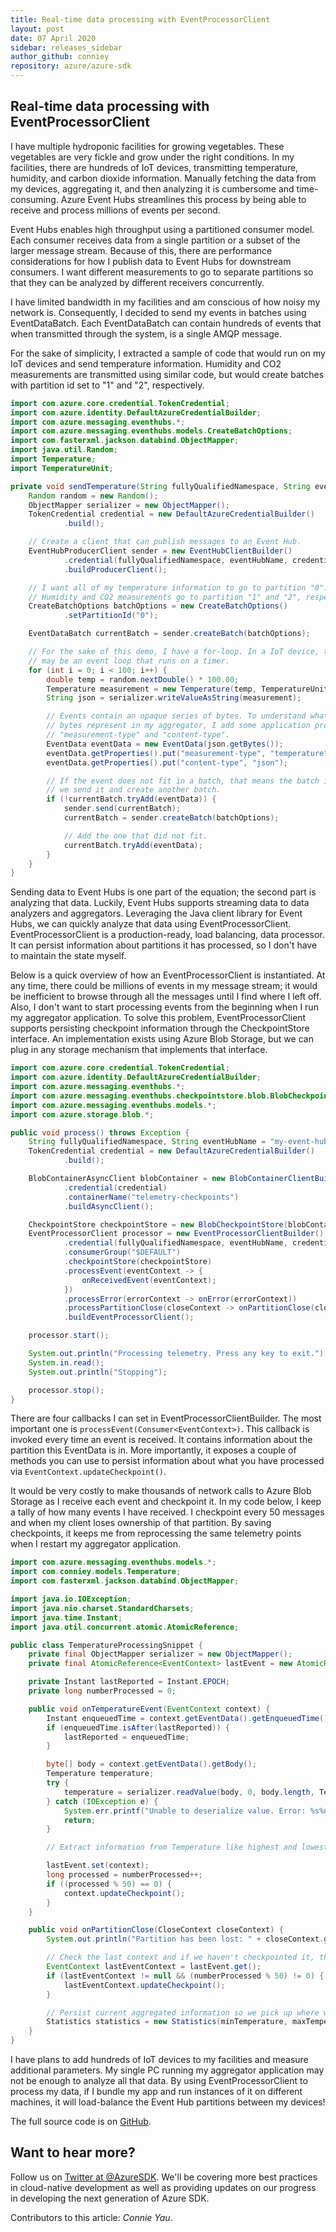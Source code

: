 ```yaml
---
title: Real-time data processing with EventProcessorClient
layout: post
date: 07 April 2020
sidebar: releases_sidebar
author_github: conniey
repository: azure/azure-sdk
---
```


## Real-time data processing with EventProcessorClient

I have multiple hydroponic facilities for growing vegetables. These vegetables are very fickle and
grow under the right conditions. In my facilities, there are hundreds of IoT devices, transmitting
temperature, humidity, and carbon dioxide information. Manually fetching the data from my devices,
aggregating it, and then analyzing it is cumbersome and time-consuming. Azure Event Hubs streamlines
this process by being able to receive and process millions of events per second.

Event Hubs enables high throughput using a partitioned consumer model. Each consumer receives data
from a single partition or a subset of the larger message stream. Because of this, there are
performance considerations for how I publish data to Event Hubs for downstream consumers. I want
different measurements to go to separate partitions so that they can be analyzed by different
receivers concurrently.

I have limited bandwidth in my facilities and am conscious of how noisy my network is. Consequently,
I decided to send my events in batches using EventDataBatch. Each EventDataBatch can contain
hundreds of events that when transmitted through the system, is a single AMQP message.

For the sake of simplicity, I extracted a sample of code that would run on my IoT devices and send
temperature information. Humidity and CO2 measurements are transmitted using similar code, but would
create batches with partition id set to "1" and "2", respectively.

```java
import com.azure.core.credential.TokenCredential;
import com.azure.identity.DefaultAzureCredentialBuilder;
import com.azure.messaging.eventhubs.*;
import com.azure.messaging.eventhubs.models.CreateBatchOptions;
import com.fasterxml.jackson.databind.ObjectMapper;
import java.util.Random;
import Temperature;
import TemperatureUnit;

private void sendTemperature(String fullyQualifiedNamespace, String eventHubName) throws Exception {
    Random random = new Random();
    ObjectMapper serializer = new ObjectMapper();
    TokenCredential credential = new DefaultAzureCredentialBuilder()
            .build();

    // Create a client that can publish messages to an Event Hub.
    EventHubProducerClient sender = new EventHubClientBuilder()
            .credential(fullyQualifiedNamespace, eventHubName, credential)
            .buildProducerClient();

    // I want all of my temperature information to go to partition "0".
    // Humidity and CO2 measurements go to partition "1" and "2", respectively.
    CreateBatchOptions batchOptions = new CreateBatchOptions()
            .setPartitionId("0");

    EventDataBatch currentBatch = sender.createBatch(batchOptions);

    // For the sake of this demo, I have a for-loop. In a IoT device, this
    // may be an event loop that runs on a timer.
    for (int i = 0; i < 100; i++) {
        double temp = random.nextDouble() * 100.00;
        Temperature measurement = new Temperature(temp, TemperatureUnit.CELSIUS);
        String json = serializer.writeValueAsString(measurement);

        // Events contain an opaque series of bytes. To understand what these
        // bytes represent in my aggregator, I add some application properties such as
        // "measurement-type" and "content-type".
        EventData eventData = new EventData(json.getBytes());
        eventData.getProperties().put("measurement-type", "temperature");
        eventData.getProperties().put("content-type", "json");

        // If the event does not fit in a batch, that means the batch is full, so
        // we send it and create another batch.
        if (!currentBatch.tryAdd(eventData)) {
            sender.send(currentBatch);
            currentBatch = sender.createBatch(batchOptions);

            // Add the one that did not fit.
            currentBatch.tryAdd(eventData);
        }
    }
}
```

Sending data to Event Hubs is one part of the equation; the second part is analyzing that data.
Luckily, Event Hubs supports streaming data to data analyzers and aggregators. Leveraging the Java
client library for Event Hubs, we can quickly analyze that data using EventProcessorClient.
EventProcessorClient is a production-ready, load balancing, data processor. It can persist
information about partitions it has processed, so I don't have to maintain the state myself.

Below is a quick overview of how an EventProcessorClient is instantiated. At any time, there could
be millions of events in my message stream; it would be inefficient to browse through all the
messages until I find where I left off. Also, I don't want to start processing events from the
beginning when I run my aggregator application. To solve this problem, EventProcessorClient supports
persisting checkpoint information through the CheckpointStore interface. An implementation exists
using Azure Blob Storage, but we can plug in any storage mechanism that implements that interface.

```java
import com.azure.core.credential.TokenCredential;
import com.azure.identity.DefaultAzureCredentialBuilder;
import com.azure.messaging.eventhubs.*;
import com.azure.messaging.eventhubs.checkpointstore.blob.BlobCheckpointStore;
import com.azure.messaging.eventhubs.models.*;
import com.azure.storage.blob.*;

public void process() throws Exception {
    String fullyQualifiedNamespace, String eventHubName = "my-event-hub-name";
    TokenCredential credential = new DefaultAzureCredentialBuilder()
            .build();

    BlobContainerAsyncClient blobContainer = new BlobContainerClientBuilder()
            .credential(credential)
            .containerName("telemetry-checkpoints")
            .buildAsyncClient();

    CheckpointStore checkpointStore = new BlobCheckpointStore(blobContainer);
    EventProcessorClient processor = new EventProcessorClientBuilder()
            .credential(fullyQualifiedNamespace, eventHubName, credential)
            .consumerGroup("$DEFAULT")
            .checkpointStore(checkpointStore)
            .processEvent(eventContext -> {
                onReceivedEvent(eventContext);
            })
            .processError(errorContext -> onError(errorContext))
            .processPartitionClose(closeContext -> onPartitionClose(closeContext))
            .buildEventProcessorClient();

    processor.start();

    System.out.println("Processing telemetry. Press any key to exit.");
    System.in.read();
    System.out.println("Stopping");

    processor.stop();
}
```

There are four callbacks I can set in EventProcessorClientBuilder. The most important one is
`processEvent(Consumer<EventContext>)`. This callback is invoked every time an event is received. It
contains information about the partition this EventData is in. More importantly, it exposes a couple
of methods you can use to persist information about what you have processed via
`EventContext.updateCheckpoint()`.

It would be very costly to make thousands of network calls to Azure Blob Storage as I receive each
event and checkpoint it. In my code below, I keep a tally of how many events I have received. I
checkpoint every 50 messages and when my client loses ownership of that partition. By saving
checkpoints, it keeps me from reprocessing the same telemetry points when I restart my aggregator
application.

```java
import com.azure.messaging.eventhubs.models.*;
import com.conniey.models.Temperature;
import com.fasterxml.jackson.databind.ObjectMapper;

import java.io.IOException;
import java.nio.charset.StandardCharsets;
import java.time.Instant;
import java.util.concurrent.atomic.AtomicReference;

public class TemperatureProcessingSnippet {
    private final ObjectMapper serializer = new ObjectMapper();
    private final AtomicReference<EventContext> lastEvent = new AtomicReference<>();

    private Instant lastReported = Instant.EPOCH;
    private long numberProcessed = 0;

    public void onTemperatureEvent(EventContext context) {
        Instant enqueuedTime = context.getEventData().getEnqueuedTime();
        if (enqueuedTime.isAfter(lastReported)) {
            lastReported = enqueuedTime;
        }

        byte[] body = context.getEventData().getBody();
        Temperature temperature;
        try {
            temperature = serializer.readValue(body, 0, body.length, Temperature.class);
        } catch (IOException e) {
            System.err.printf("Unable to deserialize value. Error: %s%n", e);
            return;
        }

        // Extract information from Temperature like highest and lowest temp.

        lastEvent.set(context);
        long processed = numberProcessed++;
        if ((processed % 50) == 0) {
            context.updateCheckpoint();
        }
    }

    public void onPartitionClose(CloseContext closeContext) {
        System.out.println("Partition has been lost: " + closeContext.getCloseReason());

        // Check the last context and if we haven't checkpointed it, then do so.
        EventContext lastEventContext = lastEvent.get();
        if (lastEventContext != null && (numberProcessed % 50) != 0) {
            lastEventContext.updateCheckpoint();
        }

        // Persist current aggregated information so we pick up where we stopped.
        Statistics statistics = new Statistics(minTemperature, maxTemperature, lastReported);
    }
}
```

I have plans to add hundreds of IoT devices to my facilities and measure additional parameters. My
single PC running my aggregator application may not be enough to analyze all that data. By using
EventProcessorClient to process my data, if I bundle my app and run instances of it on different
machines, it will load-balance the Event Hub partitions between my devices!

The full source code is on [GitHub](https://github.com/conniey/weather-app).

## Want to hear more?

Follow us on [Twitter at @AzureSDK](https://twitter.com/AzureSDK). We'll be covering more best
practices in cloud-native development as well as providing updates on our progress in developing the
next generation of Azure SDK.

Contributors to this article: _Connie Yau_.
